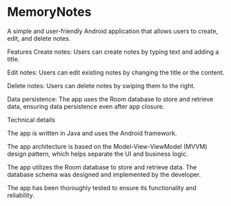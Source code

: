 # MemoryNotes
A simple and user-friendly Android application that allows users to create, edit, and delete notes.

Features
Create notes: Users can create notes by typing text and adding a title.

Edit notes: Users can edit existing notes by changing the title or the content.

Delete notes: Users can delete notes by swiping them to the right.

Data persistence: The app uses the Room database to store and retrieve data, ensuring data persistence even after app closure.

Technical details

The app is written in Java and uses the Android framework.

The app architecture is based on the Model-View-ViewModel (MVVM) design pattern, which helps separate the UI and business logic.

The app utilizes the Room database to store and retrieve data. The database schema was designed and implemented by the developer.

The app has been thoroughly tested to ensure its functionality and reliability.
